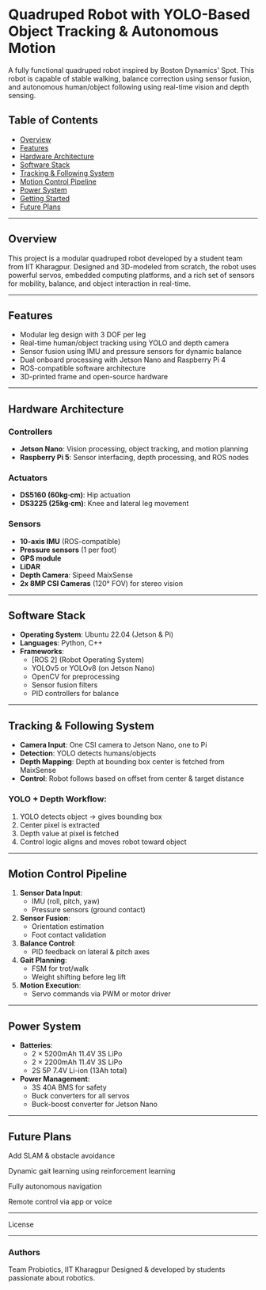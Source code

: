# Quadruped Robot with YOLO-Based Object Tracking & Autonomous Motion

A fully functional quadruped robot inspired by Boston Dynamics' Spot. This robot is capable of stable walking, balance correction using sensor fusion, and autonomous human/object following using real-time vision and depth sensing.

## Table of Contents
- [Overview](#overview)
- [Features](#features)
- [Hardware Architecture](#hardware-architecture)
- [Software Stack](#software-stack)
- [Tracking & Following System](#tracking--following-system)
- [Motion Control Pipeline](#motion-control-pipeline)
- [Power System](#power-system)
- [Getting Started](#getting-started)
- [Future Plans](#future-plans)

---

## Overview

This project is a modular quadruped robot developed by a student team from IIT Kharagpur. Designed and 3D-modeled from scratch, the robot uses powerful servos, embedded computing platforms, and a rich set of sensors for mobility, balance, and object interaction in real-time.

---

## Features

- Modular leg design with 3 DOF per leg
- Real-time human/object tracking using YOLO and depth camera
- Sensor fusion using IMU and pressure sensors for dynamic balance
- Dual onboard processing with Jetson Nano and Raspberry Pi 4
- ROS-compatible software architecture
- 3D-printed frame and open-source hardware

---

## Hardware Architecture

### Controllers
- **Jetson Nano**: Vision processing, object tracking, and motion planning
- **Raspberry Pi 5**: Sensor interfacing, depth processing, and ROS nodes

### Actuators
- **DS5160 (60kg·cm)**: Hip actuation
- **DS3225 (25kg·cm)**: Knee and lateral leg movement

### Sensors
- **10-axis IMU** (ROS-compatible)
- **Pressure sensors** (1 per foot)
- **GPS module**
- **LiDAR**
- **Depth Camera**: Sipeed MaixSense
- **2x 8MP CSI Cameras** (120° FOV) for stereo vision

---

## Software Stack

- **Operating System**: Ubuntu 22.04 (Jetson & Pi)
- **Languages**: Python, C++
- **Frameworks**:
  - [ROS 2] (Robot Operating System)
  - YOLOv5 or YOLOv8 (on Jetson Nano)
  - OpenCV for preprocessing
  - Sensor fusion filters
  - PID controllers for balance

---

## Tracking & Following System

- **Camera Input**: One CSI camera to Jetson Nano, one to Pi
- **Detection**: YOLO detects humans/objects
- **Depth Mapping**: Depth at bounding box center is fetched from MaixSense
- **Control**: Robot follows based on offset from center & target distance

### YOLO + Depth Workflow:
1. YOLO detects object → gives bounding box
2. Center pixel is extracted
3. Depth value at pixel is fetched
4. Control logic aligns and moves robot toward object

---

## Motion Control Pipeline

1. **Sensor Data Input**:
   - IMU (roll, pitch, yaw)
   - Pressure sensors (ground contact)
2. **Sensor Fusion**:
   - Orientation estimation
   - Foot contact validation
3. **Balance Control**:
   - PID feedback on lateral & pitch axes
4. **Gait Planning**:
   - FSM for trot/walk
   - Weight shifting before leg lift
5. **Motion Execution**:
   - Servo commands via PWM or motor driver

---

## Power System

- **Batteries**:
  - 2 × 5200mAh 11.4V 3S LiPo
  - 2 × 2200mAh 11.4V 3S LiPo
  - 2S 5P 7.4V Li-ion (13Ah total)
- **Power Management**:
  - 3S 40A BMS for safety
  - Buck converters for all servos
  - Buck-boost converter for Jetson Nano

---

## Future Plans

Add SLAM & obstacle avoidance

Dynamic gait learning using reinforcement learning

Fully autonomous navigation

Remote control via app or voice



---

License


---

### Authors

Team Probiotics, IIT Kharagpur
Designed & developed by students passionate about robotics.
